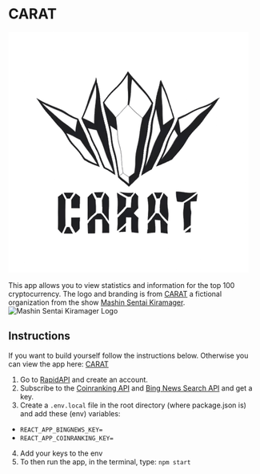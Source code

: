 # CARAT

![CARAT Logo](src/assets/carat.gif)

This app allows you to view statistics and information for the top 100 cryptocurrency. The logo and branding is from [CARAT](https://powerrangers.fandom.com/wiki/Caring_And_Radical_Ambitious_Team) a fictional organization from the show [Mashin Sentai Kiramager](https://powerrangers.fandom.com/wiki/Mashin_Sentai_Kiramager). ![Mashin Sentai Kiramager Logo](https://i.pinimg.com/originals/69/17/ea/6917ea3f25f9d1d8aeac823a7504410f.png)

## Instructions 

If you want to build yourself follow the instructions below. Otherwise you can view the app here: [CARAT](http://carat-ten.vercel.app/)

1. Go to [RapidAPI](https://rapidapi.com/) and create an account.
2. Subscribe to the [Coinranking API](https://rapidapi.com/Coinranking/api/coinranking1/) and [Bing News Search API](https://rapidapi.com/microsoft-azure-org-microsoft-cognitive-services/api/bing-news-search1/) and get a key.
3. Create a `.env.local` file in the root directory (where package.json is) and add these (env) variables:
- `REACT_APP_BINGNEWS_KEY=`
- `REACT_APP_COINRANKING_KEY=`
4. Add your keys to the env
5. To then run the app, in the terminal, type: `npm start`

